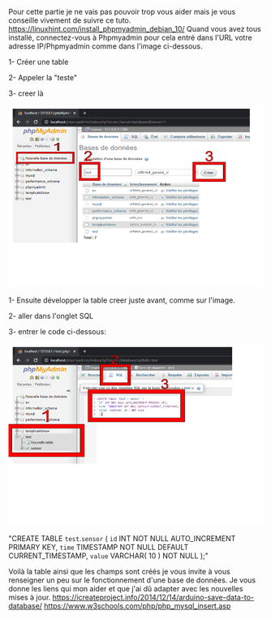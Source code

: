 Pour cette partie je ne vais pas pouvoir trop vous aider mais je vous conseille vivement de suivre ce tuto.
https://linuxhint.com/install_phpmyadmin_debian_10/
Quand vous avez tous installé, connectez-vous à Phpmyadmin pour cela entré dans l'URL votre adresse IP/Phpmyadmin comme dans l'image ci-dessous.

1- Créer une table 

2- Appeler la "teste" 

3- creer là

<p align="center">
     <img src="/IMG/Dessin sans titre.png" width="540" height="360">
</p> 


1- Ensuite développer la table creer juste avant, comme sur l'image.

2- aller dans l'onglet SQL 

3- entrer le code ci-dessous:

<p align="center">
     <img src="/IMG/Dessin sans titre (1).png" width="540" height="360">
</p>

"CREATE TABLE `test`.`sensor` (
`id` INT NOT NULL AUTO_INCREMENT PRIMARY KEY,
`time` TIMESTAMP NOT NULL DEFAULT CURRENT_TIMESTAMP,
`value` VARCHAR( 10 ) NOT NULL
 );"

Voilà la table ainsi que les champs sont créés je vous invite à vous renseigner un peu sur le fonctionnement d'une base de données.
Je vous donne les liens qui mon aider et que j'ai dû adapter avec les nouvelles mises à jour.
https://icreateproject.info/2014/12/14/arduino-save-data-to-database/
https://www.w3schools.com/php/php_mysql_insert.asp
